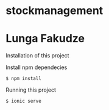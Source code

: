 # stockmanagement
# Lunga Fakudze

Installation of this project

Install npm dependecies


    $ npm install

Running this project
  
    $ ionic serve
